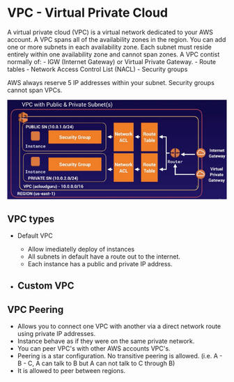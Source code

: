 # VPC - Virtual Private Cloud

A virtual private cloud (VPC) is a virtual network dedicated to your AWS account. 
A VPC spans all of the availability zones in the region. You can add one or more subnets in each availability zone.
Each subnet must reside entirely within one availability zone and cannot span zones.
A VPC contist normally of:
    - IGW (Internet Gateway) or Virtual Private Gateway.
    - Route tables
    - Network Access Control List (NACL)
    - Security groups

AWS always reserve 5 IP addresses within your subnet.
Security groups cannot span VPCs.

![VPC Basics ](../images/vpc.png)


## VPC types

- Default VPC
    - Allow imediatelly deploy of instances
    - All subnets in default have a route out to the internet.
    - Each instance has a public and private IP address.

- Custom VPC
    - 


## VPC Peering
- Allows you to connect one VPC with another via a direct network route using private IP addresses.
- Instance behave as if they were on the same private network.
- You can peer VPC's with other AWS accounts VPC's.
- Peering is a star configuration. No transitive peering is allowed. (i.e. A - B - C, A can talk to B but A can not talk to C through B)
- It is allowed to peer between regions.